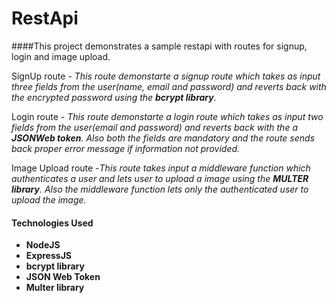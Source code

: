 # RestApi

####This project demonstrates a sample restapi with routes for signup, login and image upload.

SignUp route - *This route demonstarte a signup route which takes as input  three fields from the user(name, email and password) and reverts back with the encrypted password using the **bcrypt library**.*

Login route - *This route demonstarte a login route which takes as input two  fields from the user(email and password) and reverts back with the a **JSONWeb token**. Also both the fields are mandatory and the route sends back proper error message if information not provided.*

Image Upload route -*This route takes input a middleware function which authenticates a user and lets user to upload a image using the **MULTER library**.
Also the middleware function lets only the authenticated user to upload the image.*

#### Technologies Used

- **NodeJS**
- **ExpressJS**
- **bcrypt library**
- **JSON Web Token**
- **Multer library**